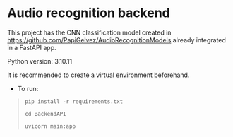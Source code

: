 # Audio recognition backend

This project has the CNN classification model created in https://github.com/PapiGelvez/AudioRecognitionModels already integrated in a FastAPI app.

Python version: 3.10.11

It is recommended to create a virtual environment beforehand.

* To run:

>`pip install -r requirements.txt`
>
>`cd BackendAPI`
>
>`uvicorn main:app`

